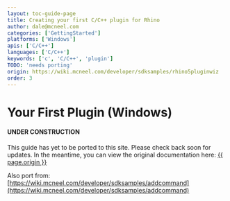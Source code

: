 ```yaml
---
layout: toc-guide-page
title: Creating your first C/C++ plugin for Rhino
author: dale@mcneel.com
categories: ['GettingStarted']
platforms: ['Windows']
apis: ['C/C++']
languages: ['C/C++']
keywords: ['c', 'C/C++', 'plugin']
TODO: 'needs porting'
origin: https://wiki.mcneel.com/developer/sdksamples/rhino5pluginwiz
order: 3
---
```


# Your First Plugin (Windows)

<div class="bs-callout bs-callout-danger">
  <h4>UNDER CONSTRUCTION</h4>
  <p>This guide has yet to be ported to this site.  Please check back soon for updates.  
  In the meantime, you can view the original documentation here:
  <a href="{{ page.origin }}">{{ page.origin }}</a></p>
</div>

Also port from: [https://wiki.mcneel.com/developer/sdksamples/addcommand](https://wiki.mcneel.com/developer/sdksamples/addcommand)
